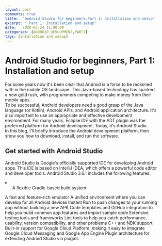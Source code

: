 ```yaml
---
layout: post
comments: true
title:  "Android Studio for beginners,Part 1: Installation and setup"
excerpt: " Part 1: Installation and setup"
date:   2020-03-24 11:00:00
categories: [ANDROID_DEVLOPMENT,PART1]
tags: [intallation and setup]    
---
```

# Android Studio for beginners, Part 1: Installation and setup
For some years now it's been clear that Android is a force to be reckoned with in the mobile OS landscape. This Java-based technology has sparked a new gold rush, with programmers competing to make money from their mobile apps.<br>
To be successful, Android developers need a good grasp of the Java language (or Kotlin), Android APIs, and Android application architecture. It's also important to use an appropriate and effective development environment. For many years, Eclipse IDE with the ADT plugin was the preferred platform for Android development. Today, it's Android Studio.<br>
In this blog, I'll briefly introduce the Android development platform, then show you how to download, install, and run the software. <br>
## Get started with Android Studio
Android Studio is Google's officially supported IDE for developing Android apps. This IDE is based on IntelliJ IDEA, which offers a powerful code editor and developer tools. Android Studio 3.6.1 includes the following features:<br>
<li>
<ul>A flexible Gradle-based build system</ul>
A fast and feature-rich emulator
A unified environment where you can develop for all Android devices
Instant Run to push changes to your running app without building a new APK
Code templates and GitHub integration to help you build common app features and import sample code
Extensive testing tools and frameworks
Lint tools to help you catch performance, usability, version compatibility, and other problems
C++ and NDK support
Built-in support for Google Cloud Platform, making it easy to integrate Google Cloud Messaging and Google App Engine
Plugin architecture for extending Android Studio via plugins
